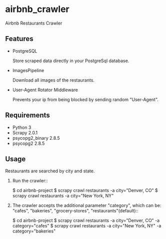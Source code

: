 # airbnb_crawler
Airbnb Restaurants Crawler

Features
--------

* PostgreSQL

    Store scraped data directly in your PostgreSql database.

* ImagesPipeline

    Download all images of the restaurants.

* User-Agent Rotator Middleware
  
    Prevents your ip from being blocked by sending random "User-Agent".
    
Requirements
------------
* Python 3
* Scrapy 2.0.1
* psycopg2_binary 2.8.5
* psycopg2 2.8.5

Usage
-----
Restaurants are searched by city and state.

1. Run the crawler::

    $ cd airbnb-project
    $ scrapy crawl restaurants -a city="Denver, CO"
    $ scrapy crawl restaurants -a city="New York, NY"

2. The crawler accepts the additional parameter "category", which can be: "cafes", "bakeries", "grocery-stores", "restaurants"(default)::

    $ cd airbnb-project
    $ scrapy crawl restaurants -a city="Denver, CO" -a category="cafes"
    $ scrapy crawl restaurants -a city="New York, NY" -a category="bakeries"
